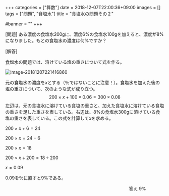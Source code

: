 +++
categories = ["算数"]
date = 2018-12-07T22:00:36+09:00
images = []
tags = ["問題", "食塩水"]
title = "食塩水の問題その２"

#banner = ""
+++

[問題] ある濃度の食塩水200gに、濃度6%の食塩水100gを加えると、濃度が8%になりました。もとの食塩水の濃度は何%ですか？

[解答]

<!--more-->

食塩水の問題では、溶けている塩の重さについて式を作る。

![image-20181207221416860](/images/image-20181207221416860.png)

元の食塩水の濃度を$x$とする（％ではないことに注意！）。食塩水を加えた後の塩の重さについて、次のような式が成り立つ。
$$
200\times x+100\times0.06=300\times0.08
$$
左辺は、元の食塩水に溶けている食塩の重さと、加えた食塩水に溶けている食塩の重さを足した重さを表している。右辺は、8%の食塩水300gに溶けている食塩の重さを表している。この式を計算して$x$を求める。

$200\times x+6 = 24$

$200\times x = 24 -6$

$200\times x = 18$

$200\times x \div 200 = 18\div200$

$x = 0.09$

0.09を％に直すと9%である。

　　　　　　　　　　　　　　　　　　　　　　　　　　　　答え 9%

